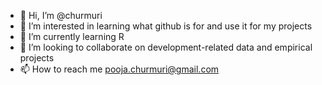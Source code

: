 - 👋 Hi, I’m @churmuri
- 👀 I’m interested in learning what github is for and use it for my projects
- 🌱 I’m currently learning R
- 💞️ I’m looking to collaborate on development-related data and empirical projects
- 📫 How to reach me pooja.churmuri@gmail.com

<!---
churmuri/churmuri is a ✨ special ✨ repository because its `README.md` (this file) appears on your GitHub profile.
You can click the Preview link to take a look at your changes.
--->
